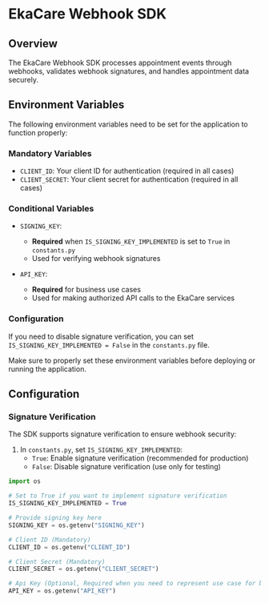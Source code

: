# EkaCare Webhook SDK

## Overview
The EkaCare Webhook SDK processes appointment events through webhooks, validates webhook signatures, and handles appointment data securely.

## Environment Variables

The following environment variables need to be set for the application to function properly:

### Mandatory Variables
- `CLIENT_ID`: Your client ID for authentication (required in all cases)
- `CLIENT_SECRET`: Your client secret for authentication (required in all cases)

### Conditional Variables
- `SIGNING_KEY`: 
  - **Required** when `IS_SIGNING_KEY_IMPLEMENTED` is set to `True` in `constants.py`
  - Used for verifying webhook signatures

- `API_KEY`: 
  - **Required** for business use cases
  - Used for making authorized API calls to the EkaCare services

### Configuration
If you need to disable signature verification, you can set `IS_SIGNING_KEY_IMPLEMENTED = False` in the `constants.py` file.

Make sure to properly set these environment variables before deploying or running the application.

## Configuration

### Signature Verification
The SDK supports signature verification to ensure webhook security:

1. In `constants.py`, set `IS_SIGNING_KEY_IMPLEMENTED`:
   - `True`: Enable signature verification (recommended for production)
   - `False`: Disable signature verification (use only for testing)

```python
import os

# Set to True if you want to implement signature verification
IS_SIGNING_KEY_IMPLEMENTED = True

# Provide signing key here
SIGNING_KEY = os.getenv("SIGNING_KEY")

# Client ID (Mandatory)
CLIENT_ID = os.getenv("CLIENT_ID")

# Client Secret (Mandatory)
CLIENT_SECRET = os.getenv("CLIENT_SECRET")

# Api Key (Optional, Required when you need to represent use case for business id)
API_KEY = os.getenv("API_KEY")

